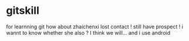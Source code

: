 # gitskill
for learnning git
how about zhaichenxi
lost contact !
still have prospect !
i wannt to know whether she also ?
I think we will...
and i use android
